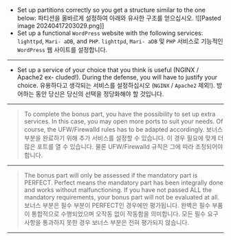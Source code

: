+ Set up partitions correctly so you get a structure similar to the one below:
파티션을 올바르게 설정하여 아래와 유사한 구조를 얻으십시오.
![[Pasted image 20240417203029.png]]
+ Set up a functional `WordPress` website with the following services: `lighttpd`, `Mari- aDB`, and `PHP`.
`lighttpd`, `Mari- aDB` 및 `PHP` 서비스로 기능적인 `WordPress` 웹 사이트를 설정합니다.
***
+ Set up a service of your choice that you think is useful (NGINX / Apache2 ex- cluded!). During the defense, you will have to justify your choice.
유용하다고 생각되는 서비스를 설정하십시오 (`NGINX` / `Apache2` 제외!). 방어하는 동안 당신은 당신의 선택을 정당화해야 할 것입니다.
***
> To complete the bonus part, you have the possibility to set up extra services. In this case, you may open more ports to suit your needs. Of course, the UFW/Firewalld rules has to be adapted accordingly.
보너스 부분을 완료하기 위해 추가 서비스를 설정할 수 있습니다. 이 경우 필요에 맞게 더 많은 포트를 열 수 있습니다. 물론 UFW/Firewalld 규칙은 그에 따라 조정되어야 합니다.
***
> The bonus part will only be assessed if the mandatory part is PERFECT. Perfect means the mandatory part has been integrally done and works without malfunctioning. If you have not passed ALL the mandatory requirements, your bonus part will not be evaluated at all.
> 보너스 부분은 필수 부분이 PERFECT인 경우에만 평가됩니다. 완벽은 필수 부품이 통합적으로 수행되었으며 오작동 없이 작동함을 의미합니다. 모든 필수 요구 사항을 통과하지 못한 경우 보너스 부분은 전혀 평가되지 않습니다.
***
